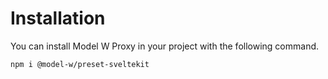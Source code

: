 # Installation

You can install Model W Proxy in your project with the following command.

```shell
npm i @model-w/preset-sveltekit
```
